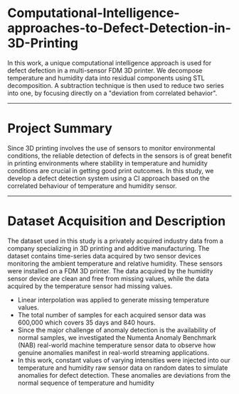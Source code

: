# Computational-Intelligence-approaches-to-Defect-Detection-in-3D-Printing
In this work, a unique computational intelligence approach is used for defect defection in a multi-sensor FDM 3D printer. We decompose temperature and humidity data into residual components using STL decomposition. A subtraction technique is then used to reduce two series into one, by focusing directly on a "deviation from correlated behavior".
***********************
# Project Summary
Since 3D printing involves the use of sensors to monitor environmental conditions, the reliable detection of defects in the sensors is of great benefit in printing environments where stability in temperature and humidity conditions are crucial in getting good print outcomes. In this study, we develop a defect detection system using a CI approach based on the correlated behaviour of temperature and humidity sensor.
************************
# Dataset Acquisition and Description
The dataset used in this study is a privately acquired industry data from a company specializing in 3D printing and additive manufacturing. The dataset contains time-series data acquired by two sensor devices monitoring the ambient temperature and relative humidity. These sensors were installed on a FDM 3D printer. The data acquired by the humidity sensor device are clean and free from missing values, while the data acquired by the temperature sensor had missing values. 
- Linear interpolation was applied to generate missing temperature values.
- The total number of samples for each acquired sensor data was 600,000 which covers 35 days and 840 hours.
- Since the major challenge of anomaly detection is the availability of normal samples, we investigated the Numenta Anomaly Benchmark (NAB) real-world machine temperature sensor data to observe how genuine anomalies manifest in real-world streaming applications.
- In this work, constant values of varying intensities were injected into our temperature and humidity raw sensor data on random dates to simulate anomalies for defect detection. These anomalies are deviations from the normal sequence of temperature and humidity

